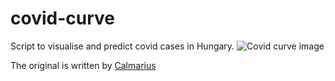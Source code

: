 # covid-curve
Script to visualise and predict covid cases in Hungary.
![Covid curve image](https://i.imgur.com/SCje4Ih.png)

The original is written by [Calmarius](https://github.com/Calmarius)
